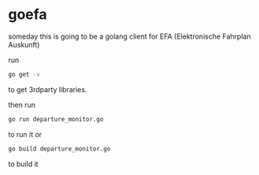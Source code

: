 goefa
=====

someday this is going to be a golang client for EFA (Elektronische Fahrplan Auskunft)

run

```bash
go get -v
```
to get 3rdparty libraries. 

then run
```bash
go run departure_monitor.go
```
to run it or
```bash
go build departure_monitor.go
```
to build it
